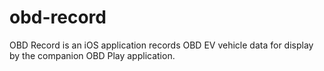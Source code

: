 # obd-record
OBD Record is an iOS application records OBD EV vehicle data for display by the companion OBD Play application.
